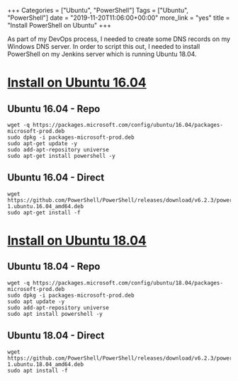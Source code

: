 +++
Categories = ["Ubuntu", "PowerShell"]
Tags = ["Ubuntu", "PowerShell"]
date = "2019-11-20T11:06:00+00:00"
more_link = "yes"
title = "Install PowerShell on Ubuntu"
+++

As part of my DevOps process, I needed to create some DNS records on my Windows DNS server. In order to script this out, I needed to install PowerShell on my Jenkins server which is running Ubuntu 18.04.

<!--more-->
# [Install on Ubuntu 16.04](#install-ubuntu-16-04)

## Ubuntu 16.04 - Repo
```
wget -q https://packages.microsoft.com/config/ubuntu/16.04/packages-microsoft-prod.deb
sudo dpkg -i packages-microsoft-prod.deb
sudo apt-get update -y
sudo add-apt-repository universe
sudo apt-get install powershell -y
```

## Ubuntu 16.04 - Direct
```
wget https://github.com/PowerShell/PowerShell/releases/download/v6.2.3/powershell_6.2.3-1.ubuntu.16.04_amd64.deb
sudo apt-get install -f
```

# [Install on Ubuntu 18.04](#install-ubuntu-18-04)

## Ubuntu 18.04 - Repo
```
wget -q https://packages.microsoft.com/config/ubuntu/18.04/packages-microsoft-prod.deb
sudo dpkg -i packages-microsoft-prod.deb
sudo apt update -y
sudo add-apt-repository universe
sudo apt install powershell -y
```

## Ubuntu 18.04 - Direct
```
wget https://github.com/PowerShell/PowerShell/releases/download/v6.2.3/powershell_6.2.3-1.ubuntu.18.04_amd64.deb
sudo apt install -f
```
